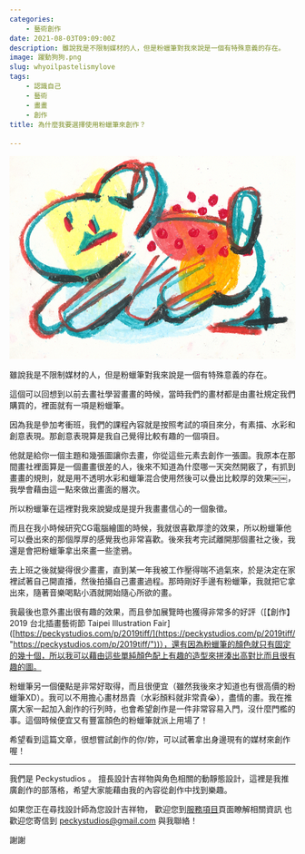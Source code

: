 ```yaml
---
categories:
    - 藝術創作
date: 2021-08-03T09:09:00Z
description: 雖說我是不限制媒材的人，但是粉蠟筆對我來說是一個有特殊意義的存在。
image: 躍動狗狗.png
slug: whyoilpastelismylove
tags:
    - 認識自己
    - 藝術
    - 畫畫
    - 創作
title: 為什麼我要選擇使用粉蠟筆來創作？

---
```


![躍動狗狗](躍動狗狗.png)

雖說我是不限制媒材的人，但是粉蠟筆對我來說是一個有特殊意義的存在。

這個可以回想到以前去畫社學習畫畫的時候，當時我們的畫材都是由畫社規定我們購買的，裡面就有一項是粉蠟筆。

因為我是參加考衝班，我們的課程內容就是按照考試的項目來分，有素描、水彩和創意表現。那創意表現算是我自己覺得比較有趣的一個項目。

他就是給你一個主題和幾張圖讓你去畫，你從這些元素去創作一張圖。我原本在那間畫社裡面算是一個畫畫很差的人，後來不知道為什麼哪一天突然開竅了，有抓到畫畫的規則，就是用不透明水彩和蠟筆混合使用然後可以疊出比較厚的效果￼￼，我學會藉由這一點來做出畫面的層次。

所以粉蠟筆在這裡對我來說變成是提升我畫畫信心的一個象徵。

而且在我小時候研究CG電腦繪圖的時候，我就很喜歡厚塗的效果，所以粉蠟筆他可以疊出來的那個厚厚的感覺我也非常喜歡。後來我考完試離開那個畫社之後，我還是會把粉蠟筆拿出來畫一些塗鴉。

去上班之後就變得很少畫畫，直到某一年我被工作壓得喘不過氣來，於是決定在家裡試著自己開直播，然後拍攝自己畫畫過程。那時剛好手邊有粉蠟筆，我就把它拿出來，隨著音樂喝點小酒就開始隨心所欲的畫。

我最後也意外畫出很有趣的效果，而且參加展覽時也獲得非常多的好評（[【創作】2019 台北插畫藝術節 Taipei Illustration Fair]([https://peckystudios.com/p/2019tiff/](https://peckystudios.com/p/2019tiff/ "https://peckystudios.com/p/2019tiff/"))），還有因為粉蠟筆的顏色就只有固定的幾十個，所以我可以藉由這些單純顏色配上有趣的造型來拼湊出高對比而且很有趣的圖。

粉蠟筆另一個優點是非常好取得，而且很便宜（雖然我後來才知道也有很高價的粉蠟筆XD）。我可以不用擔心畫材昂貴（水彩顏料就非常貴😭️），盡情的畫。我在推廣大家一起加入創作的行列時，也會希望創作是一件非常容易入門，沒什麼門檻的事。這個時候便宜又有豐富顏色的粉蠟筆就派上用場了！

希望看到這篇文章，很想嘗試創作的你/妳，可以試著拿出身邊現有的媒材來創作喔！


---

我們是 Peckystudios 。
擅長設計吉祥物與角色相關的動靜態設計，這裡是我推廣創作的部落格，希望大家能藉由我的內容從創作中找到樂趣。

如果您正在尋找設計師為您設計吉祥物，
歡迎您到[服務項目](https://peckyhsieh.wixsite.com/peckystudiosservice)頁面瞭解相關資訊
也歡迎您寄信到 peckystudios@gmail.com 與我聯絡！

謝謝